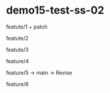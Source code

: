 # demo15-test-ss-02

featute/1 + patch

featute/2

featute/3

feature/4

feature/5 -> main
-> Revise

feature/6
